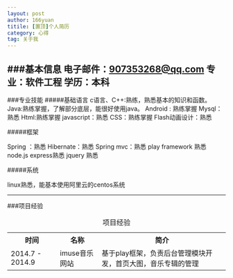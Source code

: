 ```yaml
---
layout: post
author: 166yuan
titile: [置顶]个人简历
category: 心得
tag: 关于我
---
```

###基本信息
电子邮件：907353268@qq.com
专业：软件工程
学历：本科
---
###专业技能
#####基础语言
c语言、C++:熟练，熟悉基本的知识和函数。
Java:熟练掌握，了解部分底层，能很好使用java。
Android : 熟练掌握
Mysql：熟悉
Html:熟练掌握
javascript：熟悉
CSS：熟练掌握
Flash动画设计：熟悉

#####框架

Spring ：熟悉 
Hibernate：熟悉
Spring mvc：熟悉
play framework 熟悉
node.js express熟悉
jquery 熟悉

#####系统

linux熟悉，能基本使用阿里云的centos系统


---

###项目经验

<table>
	<caption>项目经验</caption>
	<tr>
		<th>时间</th>
		<th>名称</th>
		<th>简介</th>
	</tr>
	<tr>
	<td>2014.7 - 2014.9</td>
	<td>imuse音乐网站</td>
	<td>基于play框架，负责后台管理模块开发，首页大图，音乐专辑的管理</td>
	</tr>
</table>

